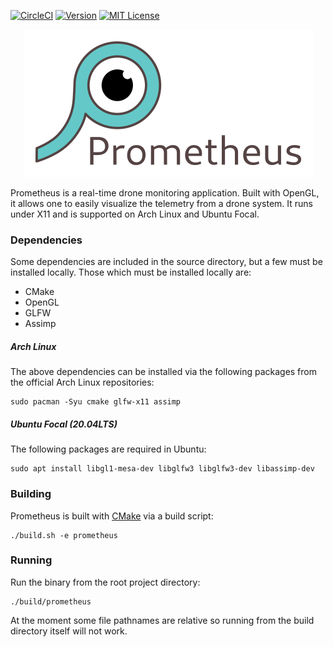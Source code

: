 [![CircleCI][circle-badge]][circle-url]
[![Version][version-badge]](version-url)
[![MIT License][license-badge]](LICENSE.md)

<p align="center">
    <img alt="Prometheus logo" src="assets/logos/logo_with_text.png">
</p>

Prometheus is a real-time drone monitoring application. Built with OpenGL, it
allows one to easily visualize the telemetry from a drone system. It runs under
X11 and is supported on Arch Linux and Ubuntu Focal.

### Dependencies

Some dependencies are included in the source directory, but a few must be
installed locally. Those which must be installed locally are:

* CMake
* OpenGL
* GLFW
* Assimp

##### Arch Linux

The above dependencies can be installed via the following packages from the
official Arch Linux repositories:

```
sudo pacman -Syu cmake glfw-x11 assimp
```

##### Ubuntu Focal (20.04LTS)

The following packages are required in Ubuntu:

```
sudo apt install libgl1-mesa-dev libglfw3 libglfw3-dev libassimp-dev
```

### Building

Prometheus is built with [CMake](https://cmake.org/) via a build script:

```
./build.sh -e prometheus
```

### Running

Run the binary from the root project directory:

```
./build/prometheus
```

At the moment some file pathnames are relative so running from the build
directory itself will not work.

[circle-badge]: https://circleci.com/gh/jdtaylor7/prometheus.svg?style=svg
[circle-url]: https://circleci.com/gh/jdtaylor7/prometheus
[version-badge]: https://img.shields.io/github/release/jdtaylor7/drone_viewer/all.svg
[version-url]: https://github.com/jdtaylor7/drone_viewer/releases/latest
[license-badge]: https://img.shields.io/badge/license-MIT-007EC7.svg
